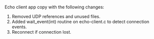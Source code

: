 Echo client app copy with the following changes:

1. Removed UDP references and unused files.
2. Added wait_event(int) routine on echo-client.c to detect connection events.
3. Reconnect if connection lost.
